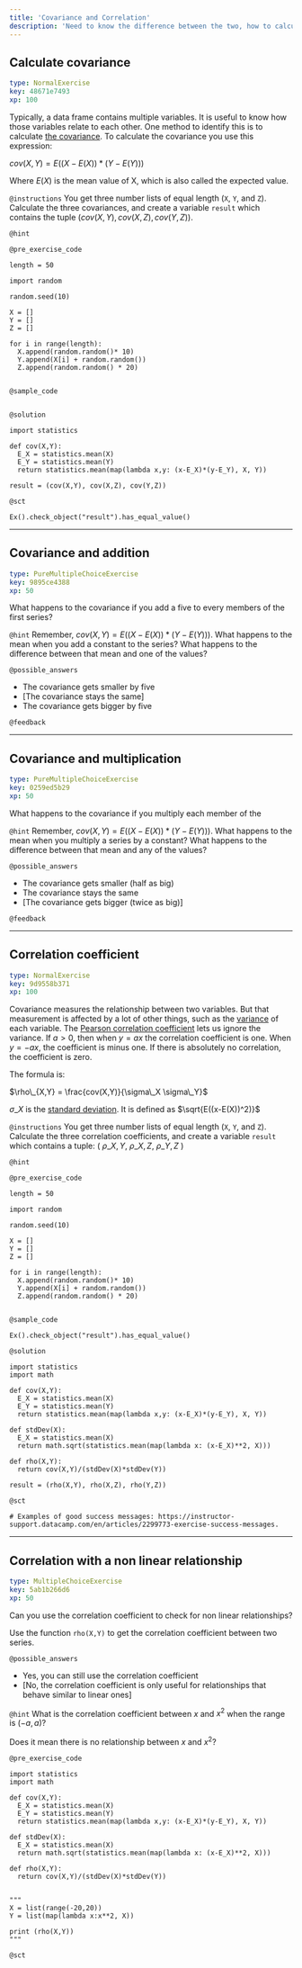 ```yaml
---
title: 'Covariance and Correlation'
description: 'Need to know the difference between the two, how to calculate the two (equations can help), advantages and disadvantages, when to use it and what for. Connection to causation.'
---
```


## Calculate covariance

```yaml
type: NormalExercise
key: 48671e7493
xp: 100
```

Typically, a data frame contains multiple variables. It is useful to know how those variables relate to each other. One method to identify this is to calculate [the covariance](https://en.wikipedia.org/wiki/Covariance). To calculate the covariance you use this expression:

$cov(X,Y) = E((X-E(X)) * (Y-E(Y)))$

Where $E(X)$ is the mean value of X, which is also called the expected value.

`@instructions`
You get three number lists of equal length (`X`, `Y`, and `Z`). Calculate the three covariances, and create a variable `result` which contains the tuple $(cov(X,Y), cov(X,Z), cov(Y,Z))$.

`@hint`


`@pre_exercise_code`
```{python}
length = 50

import random

random.seed(10)

X = []
Y = []
Z = []

for i in range(length):
  X.append(random.random()* 10)
  Y.append(X[i] + random.random())
  Z.append(random.random() * 20)
  
```

`@sample_code`
```{python}

```

`@solution`
```{python}
import statistics

def cov(X,Y):
  E_X = statistics.mean(X)
  E_Y = statistics.mean(Y)
  return statistics.mean(map(lambda x,y: (x-E_X)*(y-E_Y), X, Y))

result = (cov(X,Y), cov(X,Z), cov(Y,Z))
```

`@sct`
```{python}
Ex().check_object("result").has_equal_value()
```

---

## Covariance and addition

```yaml
type: PureMultipleChoiceExercise
key: 9895ce4388
xp: 50
```

What happens to the covariance if you add a five to every members of the first series?

`@hint`
Remember, $cov(X,Y) = E((X-E(X)) * (Y-E(Y)))$. What happens to the mean when you add a constant to the series? What happens to the difference between that mean and one of the values?

`@possible_answers`
- The covariance gets smaller by five
- [The covariance stays the same]
- The covariance gets bigger by five

`@feedback`


---

## Covariance and multiplication

```yaml
type: PureMultipleChoiceExercise
key: 0259ed5b29
xp: 50
```

What happens to the covariance if you multiply each member of the

`@hint`
Remember, $cov(X,Y) = E((X-E(X)) * (Y-E(Y)))$. What happens to the mean when you multiply a series by a constant? What happens to the difference between that mean and any of the values?

`@possible_answers`
- The covariance gets smaller (half as big)
- The covariance stays the same
- [The covariance gets bigger (twice as big)]

`@feedback`


---

## Correlation coefficient

```yaml
type: NormalExercise
key: 9d9558b371
xp: 100
```

Covariance measures the relationship between two variables. But that measurement is affected by a lot of other things, such as the [variance](https://en.wikipedia.org/wiki/Variance) of each variable. The [Pearson correlation coefficient](https://en.wikipedia.org/wiki/Pearson_correlation_coefficient) lets us ignore the variance. If $a>0$, then when $y=ax$ the correlation coefficient is one. When $y=-ax$, the coefficient is minus one. If there is absolutely no correlation, the coefficient is zero.

The formula is:

$\rho\_{X,Y} = \frac{cov(X,Y)}{\sigma\_X \sigma\_Y}$

$\sigma\_X$ is the [standard deviation](https://en.wikipedia.org/wiki/Standard_deviation). It is defined as $\sqrt{E((x-E(X))^2)}$

`@instructions`
You get three number lists of equal length (`X`, `Y`, and `Z`). Calculate the three correlation coefficients, and create a variable `result` which contains a tuple: ( $\rho\_{X,Y}$, $\rho\_{X,Z}$, $\rho\_{Y,Z}$ )

`@hint`


`@pre_exercise_code`
```{python}
length = 50

import random

random.seed(10)

X = []
Y = []
Z = []

for i in range(length):
  X.append(random.random()* 10)
  Y.append(X[i] + random.random())
  Z.append(random.random() * 20)
  
```

`@sample_code`
```{python}
Ex().check_object("result").has_equal_value()
```

`@solution`
```{python}
import statistics
import math

def cov(X,Y):
  E_X = statistics.mean(X)
  E_Y = statistics.mean(Y)
  return statistics.mean(map(lambda x,y: (x-E_X)*(y-E_Y), X, Y))

def stdDev(X):
  E_X = statistics.mean(X)
  return math.sqrt(statistics.mean(map(lambda x: (x-E_X)**2, X)))

def rho(X,Y):
  return cov(X,Y)/(stdDev(X)*stdDev(Y))

result = (rho(X,Y), rho(X,Z), rho(Y,Z))
```

`@sct`
```{python}
# Examples of good success messages: https://instructor-support.datacamp.com/en/articles/2299773-exercise-success-messages.
```

---

## Correlation with a non linear relationship

```yaml
type: MultipleChoiceExercise
key: 5ab1b266d6
xp: 50
```

Can you use the correlation coefficient to check for non linear relationships? 

Use the function `rho(X,Y)` to get the correlation coefficient between two series. 

`@possible_answers`
- Yes, you can still use the correlation coefficient
- [No, the correlation coefficient is only useful for relationships that behave similar to linear ones]

`@hint`
What is the correlation coefficient between $x$ and $x^2$ when the range is $(-a,a)$? 

Does it mean there is no relationship between $x$ and $x^2$?

`@pre_exercise_code`
```{python}
import statistics
import math

def cov(X,Y):
  E_X = statistics.mean(X)
  E_Y = statistics.mean(Y)
  return statistics.mean(map(lambda x,y: (x-E_X)*(y-E_Y), X, Y))

def stdDev(X):
  E_X = statistics.mean(X)
  return math.sqrt(statistics.mean(map(lambda x: (x-E_X)**2, X)))

def rho(X,Y):
  return cov(X,Y)/(stdDev(X)*stdDev(Y))


"""
X = list(range(-20,20))
Y = list(map(lambda x:x**2, X))

print (rho(X,Y))
"""
```

`@sct`
```{python}

```
